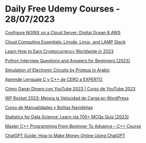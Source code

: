 # Daily Free Udemy Courses - 28/07/2023

[Configure NGINX on a Cloud Server: Digital Ocean & AWS](https://www.udemy.com/course/configure-nginx-on-a-cloud-server-digital-ocean-aws/?couponCode=YOUACCEL65666)
[Cloud Computing Essentials: Linode, Linux, and LAMP Stack](https://www.udemy.com/course/cloud-computing-essentials-linode-linux-and-lamp-stack/?couponCode=YOUACCEL65666)
[Learn How to Earn Cryptocurrency Worldwide in 2023](https://www.udemy.com/course/how-to-earn-cryptocurrency-for-free/?couponCode=A839C8F94980248F341A)
[Python Interview Questions and Answers for Beginners [2023]](https://www.udemy.com/course/python-interview-questions-and-answers-for-beginners-2023/?couponCode=FE86172D1283F8035CAE)
[Simulation of Electronic Circuits by Proteus in Arabic](https://www.udemy.com/course/simulation-of-electronic-circuits-by-proteus-in-arabic/?couponCode=82DB31E2C3D37DFE9CC2)
[Aprende Lenguaje C y C++ de CERO a EXPERTO](https://www.udemy.com/course/aprende-lenguaje-c-y-c-de-cero-a-experto/?couponCode=2128DB04045C56EF8946)
[Cómo Ganar Dinero con YouTube 2023 | Curso de YouTube 2023](https://www.udemy.com/course/como-ganar-dinero-con-youtube-desde-cero-paso-a-paso/?couponCode=YOUTUBE-GR5)
[WP Rocket 2023: Mejora la Velocidad de Carga en WordPress](https://www.udemy.com/course/curso-de-wp-rocket-como-mejorar-la-velocidad-de-una-web-de-wordpress/?couponCode=WP-GR20)
[Curso de Manualidades y Bolitas Navideñas](https://www.udemy.com/course/curso-de-manualidades-y-bolitas-navidenas/?couponCode=BOL-GR9)
[Statistics for Data Science: Learn via 700+ MCQs Quiz [2023]](https://www.udemy.com/course/data-science-statistics/?couponCode=F801263DDE7CAC7C090B)
[Master C++ Programming From Beginner To Advance – C++ Course](https://www.udemy.com/course/master-cpp-byteboard/?couponCode=CACA1A6797CF8A3C8CDC)
[ChatGPT Guide: How to Make Money Online Using ChatGPT](https://www.udemy.com/course/chatgpt-guide-how-to-make-money-online-using-chatgpt-tareq-hajj/?couponCode=46DA26686426090E3B75)
